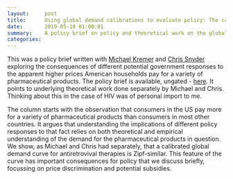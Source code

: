 ```yaml
---
layout:     post
title:      Using global demand calibrations to evaluate policy: The case of HIV pharmaceuticals
date:       2019-05-10 01:00:01
summary:    A policy brief on policy and theoretical work on the global demand curve for HIV antiretrovial therapies.
categories: 
---
```


This was a policy brief written with [Michael Kremer](https://scholar.harvard.edu/kremer/biocv) and [Chris Snyder](https://www.dartmouth.edu/~csnyder/) exploring the consequences of different potential government responses to the apparent higher prices American households pay for a variety of pharmaceutical products. The policy brief is available, ungated - [here](https://voxeu.org/article/using-global-demand-calibrations-evaluate-policy). It points to underlying theoretical work done separately by Michael and Chris. Thinking about this in the case of HIV was of personal import to me.

The column starts with the observation that consumers in the US pay more for a variety of pharmaceutical products than consumers in most other countries. It argues that understanding the implications of different policy responses to that fact relies on both theoretical and empirical understanding of the demand for the pharmaceutical products in question. We show, as Michael and Chris had separately, that a calibrated global demand curve for antiretrovival therapies is Zipf-similar. This feature of the curve has important consequences for policy that we discuss briefly, focussing on price discrimination and potential subsidies.
